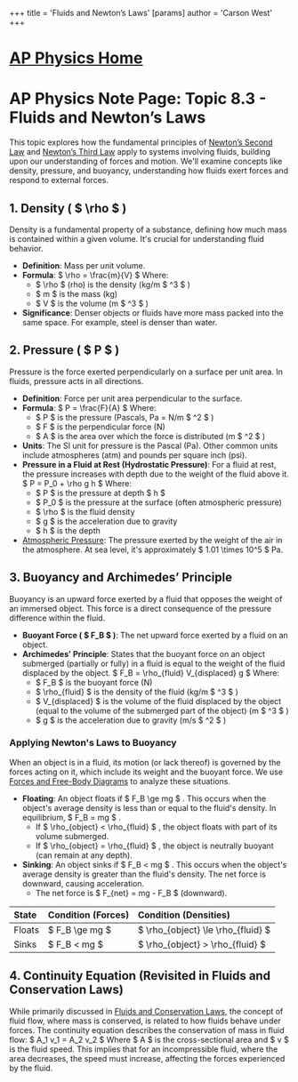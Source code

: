 +++
 title = 'Fluids and Newton’s Laws'
[params]
	author = 'Carson West'
+++
# [AP Physics Home](./../ap-physics-home/)
# AP Physics Note Page: Topic 8.3 - Fluids and Newton’s Laws

This topic explores how the fundamental principles of [Newton’s Second Law](./../newton’s-second-law/) and [Newton’s Third Law](./../newton’s-third-law/) apply to systems involving fluids, building upon our understanding of forces and motion. We'll examine concepts like density, pressure, and buoyancy, understanding how fluids exert forces and respond to external forces.

## 1. Density ( $ \rho $ )

Density is a fundamental property of a substance, defining how much mass is contained within a given volume. It's crucial for understanding fluid behavior.

*   **Definition**: Mass per unit volume.
*   **Formula**:
     $  \rho = \frac{m}{V}  $ 
    Where:
    *    $ \rho $  (rho) is the density (kg/m $ ^3 $ )
    *    $ m $  is the mass (kg)
    *    $ V $  is the volume (m $ ^3 $ )
*   **Significance**: Denser objects or fluids have more mass packed into the same space. For example, steel is denser than water.

## 2. Pressure ( $ P $ )

Pressure is the force exerted perpendicularly on a surface per unit area. In fluids, pressure acts in all directions.

*   **Definition**: Force per unit area perpendicular to the surface.
*   **Formula**:
     $  P = \frac{F}{A}  $ 
    Where:
    *    $ P $  is the pressure (Pascals, Pa = N/m $ ^2 $ )
    *    $ F $  is the perpendicular force (N)
    *    $ A $  is the area over which the force is distributed (m $ ^2 $ )
*   **Units**: The SI unit for pressure is the Pascal (Pa). Other common units include atmospheres (atm) and pounds per square inch (psi).
*   **Pressure in a Fluid at Rest (Hydrostatic Pressure)**:
    For a fluid at rest, the pressure increases with depth due to the weight of the fluid above it.
     $  P = P_0 + \rho g h  $ 
    Where:
    *    $ P $  is the pressure at depth  $ h $ 
    *    $ P_0 $  is the pressure at the surface (often atmospheric pressure)
    *    $ \rho $  is the fluid density
    *    $ g $  is the acceleration due to gravity
    *    $ h $  is the depth
*   [Atmospheric Pressure](./../atmospheric-pressure/): The pressure exerted by the weight of the air in the atmosphere. At sea level, it's approximately  $ 1.01 \times 10^5 $  Pa.

## 3. Buoyancy and Archimedes’ Principle

Buoyancy is an upward force exerted by a fluid that opposes the weight of an immersed object. This force is a direct consequence of the pressure difference within the fluid.

*   **Buoyant Force ( $ F_B $ )**: The net upward force exerted by a fluid on an object.
*   **Archimedes' Principle**: States that the buoyant force on an object submerged (partially or fully) in a fluid is equal to the weight of the fluid displaced by the object.
     $  F_B = \rho_{fluid} V_{displaced} g  $ 
    Where:
    *    $ F_B $  is the buoyant force (N)
    *    $ \rho_{fluid} $  is the density of the fluid (kg/m $ ^3 $ )
    *    $ V_{displaced} $  is the volume of the fluid displaced by the object (equal to the volume of the submerged part of the object) (m $ ^3 $ )
    *    $ g $  is the acceleration due to gravity (m/s $ ^2 $ )

### Applying Newton's Laws to Buoyancy

When an object is in a fluid, its motion (or lack thereof) is governed by the forces acting on it, which include its weight and the buoyant force. We use [Forces and Free-Body Diagrams](./../forces-and-free-body-diagrams/) to analyze these situations.

*   **Floating**: An object floats if  $ F_B \ge mg $ . This occurs when the object's average density is less than or equal to the fluid's density. In equilibrium,  $ F_B = mg $ .
    *   If  $ \rho_{object} < \rho_{fluid} $ , the object floats with part of its volume submerged.
    *   If  $ \rho_{object} = \rho_{fluid} $ , the object is neutrally buoyant (can remain at any depth).
*   **Sinking**: An object sinks if  $ F_B < mg $ . This occurs when the object's average density is greater than the fluid's density. The net force is downward, causing acceleration.
    *   The net force is  $ F_{net} = mg - F_B $  (downward).

| State     | Condition (Forces) | Condition (Densities)         |
| :-------- | :----------------- | :---------------------------- |
| Floats    |  $ F_B \ge mg $        |  $ \rho_{object} \le \rho_{fluid} $  |
| Sinks     |  $ F_B < mg $          |  $ \rho_{object} > \rho_{fluid} $    |

## 4. Continuity Equation (Revisited in Fluids and Conservation Laws)

While primarily discussed in [Fluids and Conservation Laws](./../fluids-and-conservation-laws/), the concept of fluid flow, where mass is conserved, is related to how fluids behave under forces. The continuity equation describes the conservation of mass in fluid flow:
 $  A_1 v_1 = A_2 v_2  $ 
Where  $ A $  is the cross-sectional area and  $ v $  is the fluid speed. This implies that for an incompressible fluid, where the area decreases, the speed must increase, affecting the forces experienced by the fluid.